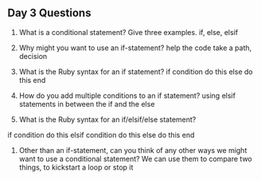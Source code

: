 ## Day 3 Questions

1. What is a conditional statement? Give three examples.
if, else, elsif

1. Why might you want to use an if-statement?
help the code take a path, decision

1. What is the Ruby syntax for an if statement?
if condition
  do this
else
  do this
end

1. How do you add multiple conditions to an if statement?
using elsif statements in between the if and the else

1. What is the Ruby syntax for an if/elsif/else statement?

if condition
  do this
elsif condition
  do this
else
  do this
end

1. Other than an if-statement, can you think of any other ways we might want to use a conditional statement?
We can use them to compare two things, to kickstart a loop or stop it
